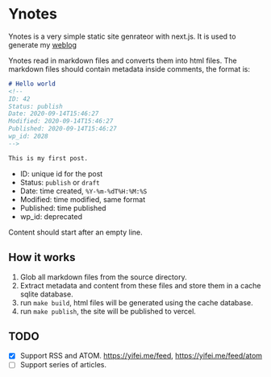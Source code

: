 # Ynotes

Ynotes is a very simple static site genrateor with next.js. It is used to generate my [weblog](https://yifei.me)

Ynotes read in markdown files and converts them into html files. The markdown files should contain metadata inside comments, the format is:

```markdown
# Hello world
<!--
ID: 42
Status: publish
Date: 2020-09-14T15:46:27
Modified: 2020-09-14T15:46:27
Published: 2020-09-14T15:46:27
wp_id: 2028
-->

This is my first post.
```

- ID: unique id for the post
- Status: `publish` or `draft`
- Date: time created, `%Y-%m-%dT%H:%M:%S`
- Modified: time modified, same format
- Published: time published
- wp_id: deprecated

Content should start after an empty line.

## How it works

1. Glob all markdown files from the source directory.
2. Extract metadata and content from these files and store them in a cache sqlite database.
3. run `make build`, html files will be generated using the cache database.
4. run `make publish`, the site will be published to vercel.

## TODO

- [x] Support RSS and ATOM. https://yifei.me/feed, https://yifei.me/feed/atom
- [ ] Support series of articles.
